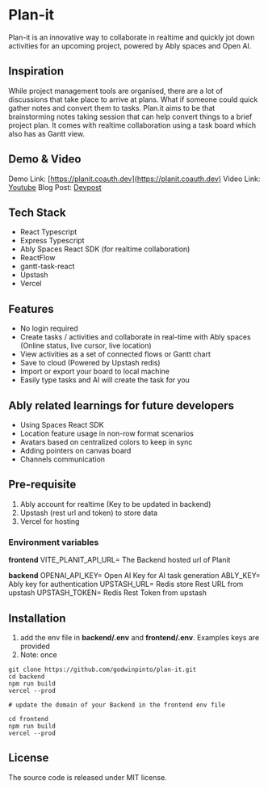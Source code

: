 # Plan-it
Plan-it is an innovative way to collaborate in realtime and quickly jot down activities for an upcoming project, powered by Ably spaces and Open AI.

## Inspiration
While project management tools are organised, there are a lot of discussions that take place to arrive at plans. What if someone could quick gather notes and convert them to tasks. Plan.it aims to be that brainstorming notes taking session that can help convert things to a brief project plan. It comes with realtime collaboration using a task board which also has as Gantt view.

## Demo & Video
Demo Link: [https://planit.coauth.dev](https://planit.coauth.dev)
Video Link: [Youtube](https://youtu.be/RcvJFfo7D8I)
Blog Post: [Devpost](https://devpost.com/software/plan-it-xrncmp)

## Tech Stack
- React Typescript
- Express Typescript
- Ably Spaces React SDK (for realtime collaboration)
- ReactFlow
- gantt-task-react
- Upstash
- Vercel

## Features
- No login required
- Create tasks / activities and collaborate in real-time with Ably spaces (Online status, live cursor, live location)
- View activities as a set of connected flows or Gantt chart
- Save to cloud (Powered by Upstash redis)
- Import or export your board to local machine
- Easily type tasks and AI will create the task for you

## Ably related learnings for future developers
- Using Spaces React SDK
- Location feature usage in non-row format scenarios
- Avatars based on centralized colors to keep in sync
- Adding pointers on canvas board
- Channels communication

## Pre-requisite
1. Ably account for realtime (Key to be updated in backend)
2. Upstash (rest url and token) to store data
3. Vercel for hosting

### Environment variables
**frontend**
VITE_PLANIT_API_URL= The Backend hosted url of Planit

**backend**
OPENAI_API_KEY= Open AI Key for AI task generation
ABLY_KEY= Ably key for authentication
UPSTASH_URL= Redis store Rest URL from upstash
UPSTASH_TOKEN= Redis Rest Token from upstash


## Installation
1. add the env file in **backend/.env** and **frontend/.env**. Examples keys are provided
2. Note: once 
```shell
git clone https://github.com/godwinpinto/plan-it.git
cd backend
npm run build
vercel --prod

# update the domain of your Backend in the frontend env file

cd frontend
npm run build
vercel --prod

```

## License
The source code is released under MIT license.
